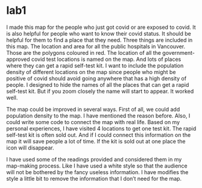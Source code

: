 # lab1
I made this map for the people who just got covid or are exposed to covid. It is also helpful for people who want to know their covid status. 
It should be helpful for them to find a place that they need. Three things are included in this map. The location and area for all the public hospitals in Vancouver. 
Those are the polygons coloured in red. The location of all the government-approved covid test locations is named on the map. And lots of places where they can get a 
rapid self-test kit. I want to include the population density of different locations on the map since people who might be positive of covid should avoid going anywhere
that has a high density of people. I designed to hide the names of all the places that can get a rapid self-test kit. But if you zoom closely the name will start to 
appear. It worked well. 

The map could be improved in several ways. First of all, we could add population density to the map. I have mentioned the reason before. Also, 
I could write some code to connect the map with real life. Based on my personal experiences, I have visited 4 locations to get one test kit. 
The rapid self-test kit is often sold out. And if I could connect this information on the map it will save people a lot of time.
If the kit is sold out at one place the icon will disappear. 

I have used some of the readings provided and considered them in my map-making process. 
Like I have used a white style so that the audience will not be bothered by the fancy useless information.
I have modifies the style a little bit to remove the information that I don’t need for the map.
